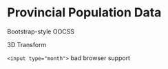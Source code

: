 # Provincial Population Data

Bootstrap-style OOCSS

3D Transform

`<input type="month">` bad browser support